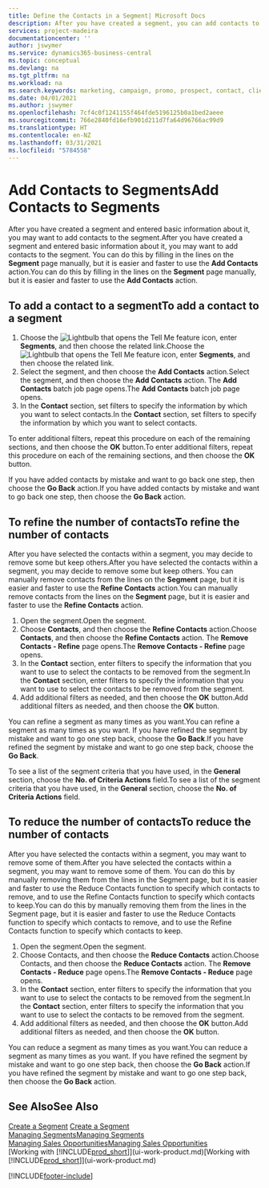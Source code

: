 ```yaml
---
title: Define the Contacts in a Segment| Microsoft Docs
description: After you have created a segment, you can add contacts to the segment, for example, as part of a marketing campaign targeting particular customers or clients.
services: project-madeira
documentationcenter: ''
author: jswymer
ms.service: dynamics365-business-central
ms.topic: conceptual
ms.devlang: na
ms.tgt_pltfrm: na
ms.workload: na
ms.search.keywords: marketing, campaign, promo, prospect, contact, client, customer
ms.date: 04/01/2021
ms.author: jswymer
ms.openlocfilehash: 7cf4c0f1241155f464fde5196125b0a1bed2aeee
ms.sourcegitcommit: 766e2840fd16efb901d211d7fa64d96766ac99d9
ms.translationtype: HT
ms.contentlocale: en-NZ
ms.lasthandoff: 03/31/2021
ms.locfileid: "5784558"
---
```

# <a name="add-contacts-to-segments"></a><span data-ttu-id="8e4ce-103">Add Contacts to Segments</span><span class="sxs-lookup"><span data-stu-id="8e4ce-103">Add Contacts to Segments</span></span>
<span data-ttu-id="8e4ce-104">After you have created a segment and entered basic information about it, you may want to add contacts to the segment.</span><span class="sxs-lookup"><span data-stu-id="8e4ce-104">After you have created a segment and entered basic information about it, you may want to add contacts to the segment.</span></span> <span data-ttu-id="8e4ce-105">You can do this by filling in the lines on the **Segment** page manually, but it is easier and faster to use the **Add Contacts** action.</span><span class="sxs-lookup"><span data-stu-id="8e4ce-105">You can do this by filling in the lines on the **Segment** page manually, but it is easier and faster to use the **Add Contacts** action.</span></span>

## <a name="to-add-a-contact-to-a-segment"></a><span data-ttu-id="8e4ce-106">To add a contact to a segment</span><span class="sxs-lookup"><span data-stu-id="8e4ce-106">To add a contact to a segment</span></span>
1. <span data-ttu-id="8e4ce-107">Choose the ![Lightbulb that opens the Tell Me feature](media/ui-search/search_small.png "Tell me what you want to do") icon, enter **Segments**, and then choose the related link.</span><span class="sxs-lookup"><span data-stu-id="8e4ce-107">Choose the ![Lightbulb that opens the Tell Me feature](media/ui-search/search_small.png "Tell me what you want to do") icon, enter **Segments**, and then choose the related link.</span></span>  
2. <span data-ttu-id="8e4ce-108">Select the segment, and then choose the **Add Contacts** action.</span><span class="sxs-lookup"><span data-stu-id="8e4ce-108">Select the segment, and then choose the **Add Contacts** action.</span></span> <span data-ttu-id="8e4ce-109">The **Add Contacts** batch job page opens.</span><span class="sxs-lookup"><span data-stu-id="8e4ce-109">The **Add Contacts** batch job page opens.</span></span>
3. <span data-ttu-id="8e4ce-110">In the **Contact** section, set filters to specify the information by which you want to select contacts.</span><span class="sxs-lookup"><span data-stu-id="8e4ce-110">In the **Contact** section, set filters to specify the information by which you want to select contacts.</span></span>

<span data-ttu-id="8e4ce-111">To enter additional filters, repeat this procedure on each of the remaining sections, and then choose the **OK** button.</span><span class="sxs-lookup"><span data-stu-id="8e4ce-111">To enter additional filters, repeat this procedure on each of the remaining sections, and then choose the **OK** button.</span></span>

<span data-ttu-id="8e4ce-112">If you have added contacts by mistake and want to go back one step, then choose the **Go Back** action.</span><span class="sxs-lookup"><span data-stu-id="8e4ce-112">If you have added contacts by mistake and want to go back one step, then choose the **Go Back** action.</span></span>

## <a name="to-refine-the-number-of-contacts"></a><span data-ttu-id="8e4ce-113">To refine the number of contacts</span><span class="sxs-lookup"><span data-stu-id="8e4ce-113">To refine the number of contacts</span></span>
<span data-ttu-id="8e4ce-114">After you have selected the contacts within a segment, you may decide to remove some but keep others.</span><span class="sxs-lookup"><span data-stu-id="8e4ce-114">After you have selected the contacts within a segment, you may decide to remove some but keep others.</span></span> <span data-ttu-id="8e4ce-115">You can manually remove contacts from the lines on the **Segment** page, but it is easier and faster to use the **Refine Contacts** action.</span><span class="sxs-lookup"><span data-stu-id="8e4ce-115">You can manually remove contacts from the lines on the **Segment** page, but it is easier and faster to use the **Refine Contacts** action.</span></span>

1. <span data-ttu-id="8e4ce-116">Open the segment.</span><span class="sxs-lookup"><span data-stu-id="8e4ce-116">Open the segment.</span></span>
2. <span data-ttu-id="8e4ce-117">Choose **Contacts**, and then choose the **Refine Contacts** action.</span><span class="sxs-lookup"><span data-stu-id="8e4ce-117">Choose **Contacts**, and then choose the **Refine Contacts** action.</span></span> <span data-ttu-id="8e4ce-118">The **Remove Contacts - Refine** page opens.</span><span class="sxs-lookup"><span data-stu-id="8e4ce-118">The **Remove Contacts - Refine** page opens.</span></span>
3. <span data-ttu-id="8e4ce-119">In the **Contact** section, enter filters to specify the information that you want to use to select the contacts to be removed from the segment.</span><span class="sxs-lookup"><span data-stu-id="8e4ce-119">In the **Contact** section, enter filters to specify the information that you want to use to select the contacts to be removed from the segment.</span></span>
4. <span data-ttu-id="8e4ce-120">Add additional filters as needed, and then choose the **OK** button.</span><span class="sxs-lookup"><span data-stu-id="8e4ce-120">Add additional filters as needed, and then choose the **OK** button.</span></span>

<span data-ttu-id="8e4ce-121">You can refine a segment as many times as you want.</span><span class="sxs-lookup"><span data-stu-id="8e4ce-121">You can refine a segment as many times as you want.</span></span> <span data-ttu-id="8e4ce-122">If you have refined the segment by mistake and want to go one step back, choose the **Go Back**.</span><span class="sxs-lookup"><span data-stu-id="8e4ce-122">If you have refined the segment by mistake and want to go one step back, choose the **Go Back**.</span></span>

<span data-ttu-id="8e4ce-123">To see a list of the segment criteria that you have used, in the **General** section, choose the **No. of Criteria Actions** field.</span><span class="sxs-lookup"><span data-stu-id="8e4ce-123">To see a list of the segment criteria that you have used, in the **General** section, choose the **No. of Criteria Actions** field.</span></span>

## <a name="to-reduce-the-number-of-contacts"></a><span data-ttu-id="8e4ce-124">To reduce the number of contacts</span><span class="sxs-lookup"><span data-stu-id="8e4ce-124">To reduce the number of contacts</span></span>
<span data-ttu-id="8e4ce-125">After you have selected the contacts within a segment, you may want to remove some of them.</span><span class="sxs-lookup"><span data-stu-id="8e4ce-125">After you have selected the contacts within a segment, you may want to remove some of them.</span></span> <span data-ttu-id="8e4ce-126">You can do this by manually removing them from the lines in the Segment page, but it is easier and faster to use the Reduce Contacts function to specify which contacts to remove, and to use the Refine Contacts function to specify which contacts to keep.</span><span class="sxs-lookup"><span data-stu-id="8e4ce-126">You can do this by manually removing them from the lines in the Segment page, but it is easier and faster to use the Reduce Contacts function to specify which contacts to remove, and to use the Refine Contacts function to specify which contacts to keep.</span></span>

1. <span data-ttu-id="8e4ce-127">Open the segment.</span><span class="sxs-lookup"><span data-stu-id="8e4ce-127">Open the segment.</span></span>
2. <span data-ttu-id="8e4ce-128">Choose Contacts, and then choose the **Reduce Contacts** action.</span><span class="sxs-lookup"><span data-stu-id="8e4ce-128">Choose Contacts, and then choose the **Reduce Contacts** action.</span></span> <span data-ttu-id="8e4ce-129">The **Remove Contacts - Reduce** page opens.</span><span class="sxs-lookup"><span data-stu-id="8e4ce-129">The **Remove Contacts - Reduce** page opens.</span></span>
3. <span data-ttu-id="8e4ce-130">In the **Contact** section, enter filters to specify the information that you want to use to select the contacts to be removed from the segment.</span><span class="sxs-lookup"><span data-stu-id="8e4ce-130">In the **Contact** section, enter filters to specify the information that you want to use to select the contacts to be removed from the segment.</span></span>
4. <span data-ttu-id="8e4ce-131">Add additional filters as needed, and then choose the **OK** button.</span><span class="sxs-lookup"><span data-stu-id="8e4ce-131">Add additional filters as needed, and then choose the **OK** button.</span></span>

<span data-ttu-id="8e4ce-132">You can reduce a segment as many times as you want.</span><span class="sxs-lookup"><span data-stu-id="8e4ce-132">You can reduce a segment as many times as you want.</span></span> <span data-ttu-id="8e4ce-133">If you have refined the segment by mistake and want to go one step back, then choose the **Go Back** action.</span><span class="sxs-lookup"><span data-stu-id="8e4ce-133">If you have refined the segment by mistake and want to go one step back, then choose the **Go Back** action.</span></span>

## <a name="see-also"></a><span data-ttu-id="8e4ce-134">See Also</span><span class="sxs-lookup"><span data-stu-id="8e4ce-134">See Also</span></span>
<span data-ttu-id="8e4ce-135">[Create a Segment](marketing-how-create-segment.md) </span><span class="sxs-lookup"><span data-stu-id="8e4ce-135">[Create a Segment](marketing-how-create-segment.md) </span></span>  
[<span data-ttu-id="8e4ce-136">Managing Segments</span><span class="sxs-lookup"><span data-stu-id="8e4ce-136">Managing Segments</span></span>](marketing-segments.md)  
[<span data-ttu-id="8e4ce-137">Managing Sales Opportunities</span><span class="sxs-lookup"><span data-stu-id="8e4ce-137">Managing Sales Opportunities</span></span>](marketing-manage-sales-opportunities.md)  
<span data-ttu-id="8e4ce-138">[Working with [!INCLUDE[prod_short](includes/prod_short.md)]](ui-work-product.md)</span><span class="sxs-lookup"><span data-stu-id="8e4ce-138">[Working with [!INCLUDE[prod_short](includes/prod_short.md)]](ui-work-product.md)</span></span>  


[!INCLUDE[footer-include](includes/footer-banner.md)]